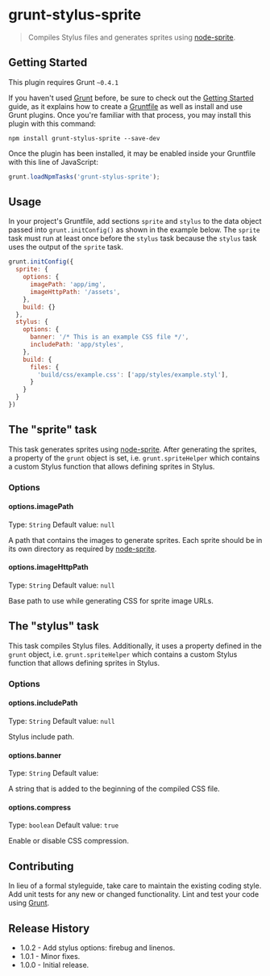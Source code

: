 # grunt-stylus-sprite

> Compiles Stylus files and generates sprites using [node-sprite](https://github.com/naltatis/node-sprite).

## Getting Started
This plugin requires Grunt `~0.4.1`

If you haven't used [Grunt](http://gruntjs.com/) before, be sure to check out the [Getting Started](http://gruntjs.com/getting-started) guide, as it explains how to create a [Gruntfile](http://gruntjs.com/sample-gruntfile) as well as install and use Grunt plugins. Once you're familiar with that process, you may install this plugin with this command:

```shell
npm install grunt-stylus-sprite --save-dev
```

Once the plugin has been installed, it may be enabled inside your Gruntfile with this line of JavaScript:

```js
grunt.loadNpmTasks('grunt-stylus-sprite');

```

## Usage

In your project's Gruntfile, add sections `sprite` and `stylus` to the data object passed into `grunt.initConfig()` as shown in the example below. The `sprite` task must run at least once before the `stylus` task because the `stylus` task uses the output of the `sprite` task.

```js
grunt.initConfig({
  sprite: {
    options: {
      imagePath: 'app/img',
      imageHttpPath: '/assets',
    },
    build: {}
  },
  stylus: {
    options: {
      banner: '/* This is an example CSS file */',
      includePath: 'app/styles',
    },
    build: {
      files: {
        'build/css/example.css': ['app/styles/example.styl'],
      }
    }
  }
})
```


## The "sprite" task

This task generates sprites using [node-sprite](https://github.com/naltatis/node-sprite). After generating the sprites, a property of the `grunt` object is set, i.e. `grunt.spriteHelper` which contains a custom Stylus function that allows defining sprites in Stylus.

### Options

#### options.imagePath
Type: `String`
Default value: `null`

A path that contains the images to generate sprites. Each sprite should be in its own directory as required by [node-sprite](https://github.com/naltatis/node-sprite).

#### options.imageHttpPath
Type: `String`
Default value: `null`

Base path to use while generating CSS for sprite image URLs.


## The "stylus" task

This task compiles Stylus files. Additionally, it uses a property defined in the `grunt` object, i.e. `grunt.spriteHelper` which contains a custom Stylus function that allows defining sprites in Stylus.

### Options

#### options.includePath
Type: `String`
Default value: `null`

Stylus include path.

#### options.banner
Type: `String`
Default value:

A string that is added to the beginning of the compiled CSS file.

#### options.compress
Type: `boolean`
Default value: `true`

Enable or disable CSS compression.

## Contributing
In lieu of a formal styleguide, take care to maintain the existing coding style. Add unit tests for any new or changed functionality. Lint and test your code using [Grunt](http://gruntjs.com/).

## Release History
- 1.0.2 - Add stylus options: firebug and linenos.
- 1.0.1 - Minor fixes.
- 1.0.0 - Initial release.
